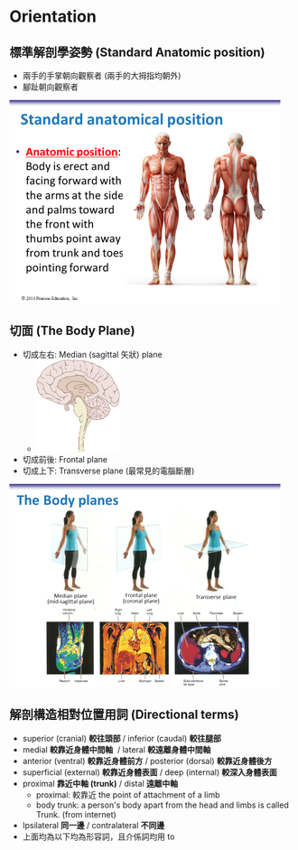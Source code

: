 # Orientation

## 標準解剖學姿勢 (Standard Anatomic position)

- 兩手的手掌朝向觀察者 (兩手的大拇指均朝外)
- 腳趾朝向觀察者

<img src="01_Orientation.assets/%E6%8A%95%E5%BD%B1%E7%89%876.PNG" alt="投影片6" style="zoom:50%;" />



## 切面 (The Body Plane)

- 切成左右: Median (sagittal 矢狀) plane
  - <img src="01_Orientation.assets/bff1abe16ea85160428fc1c9ee2de9c3-1627984331118.png" alt="bff1abe16ea85160428fc1c9ee2de9c3" style="zoom: 50%;" />
- 切成前後: Frontal plane
- 切成上下: Transverse plane (最常見的電腦斷層)

<img src="01_Orientation.assets/%E6%8A%95%E5%BD%B1%E7%89%878.PNG" alt="投影片8" style="zoom:50%;" />



## 解剖構造相對位置用詞 (Directional terms)

- superior (cranial) **較往頭部** / inferior (caudal) **較往腿部**
- medial **較靠近身體中間軸**  / lateral **較遠離身體中間軸**
- anterior (ventral) **較靠近身體前方** / posterior (dorsal) **較靠近身體後方**
- superficial (external) **較靠近身體表面** / deep (internal) **較深入身體表面**
- proximal **靠近中軸 (trunk)** / distal **遠離中軸**
  - proximal: 較靠近 the point of attachment of a limb
  - body trunk: a person's body apart from the head and limbs is called Trunk. (from internet)
- lpsilateral **同一邊** / contralateral **不同邊**
- 上面均為以下均為形容詞，且介係詞均用 to

